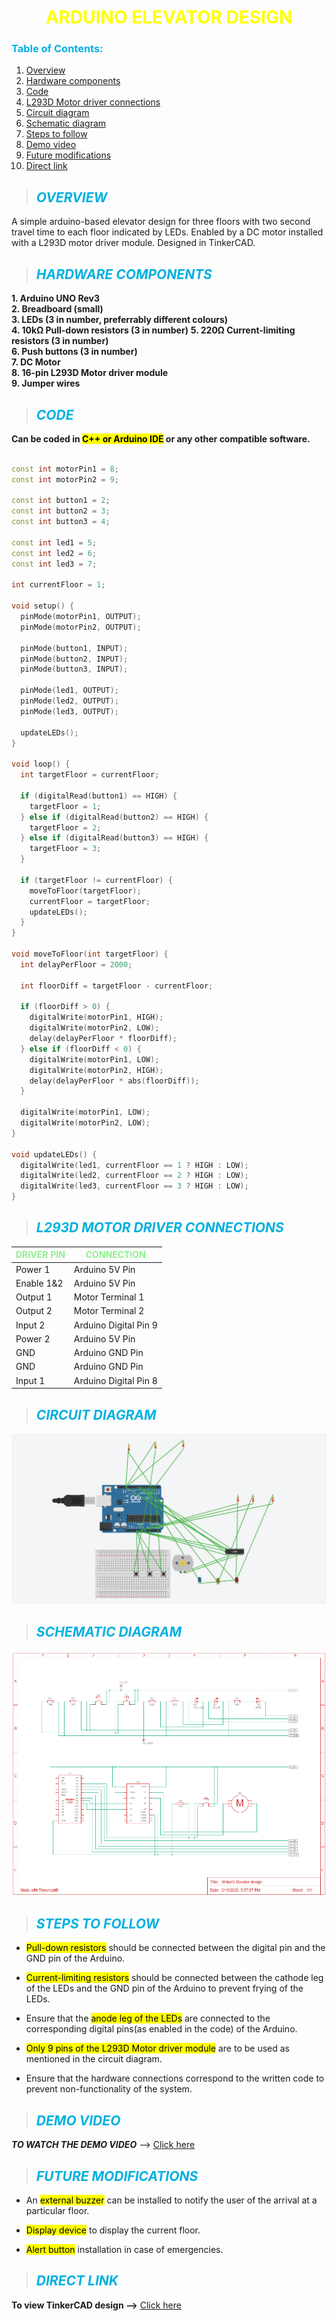 # <center>**<font color="yellow">ARDUINO ELEVATOR DESIGN</font>**</center>
### **<font color="lighblue">Table of Contents:</font>**
1. <a href="#overview">Overview</a>
2. <a href="#hardware-components">Hardware components</a>
3. <a href="#code">Code</a>
4. <a href="#l293d-motor-driver-connections">L293D Motor driver connections</a>
5. <a href="#circuit-diagram">Circuit diagram</a>
6. <a href="#schematic-diagram">Schematic diagram</a>
7. <a href="#steps-to-follow">Steps to follow</a>
8. <a href="#demo-video">Demo video</a>
9. <a href="#future-modifications">Future modifications</a>
10. <a href="#direct-link">Direct link</a>

> ## ***<font color="lighblue">OVERVIEW</font>***
  A simple arduino-based elevator design for three floors with two second travel time to each floor indicated by LEDs. Enabled by a DC motor installed with a L293D motor driver module. Designed in TinkerCAD.

> ## ***<font color="lighblue">HARDWARE COMPONENTS</font>***
**1. Arduino UNO Rev3**</br>
**2. Breadboard (small)**</br>
**3. LEDs (3 in number, preferrably different colours)**</br>
**4. 10kΩ Pull-down resistors (3 in number)**
**5. 220Ω Current-limiting resistors (3 in number)**</br>
**6. Push buttons (3 in number)**</br>
**7. DC Motor**</br>
**8. 16-pin L293D Motor driver module**</br>
**9. Jumper wires**

> ## ***<font color="lighblue">CODE</font>***
**Can be coded in <mark>C++ or Arduino IDE</mark> or any other compatible software.**
```cpp

const int motorPin1 = 8;  
const int motorPin2 = 9;  

const int button1 = 2;
const int button2 = 3;
const int button3 = 4;

const int led1 = 5;
const int led2 = 6;
const int led3 = 7;

int currentFloor = 1;

void setup() {
  pinMode(motorPin1, OUTPUT);
  pinMode(motorPin2, OUTPUT);

  pinMode(button1, INPUT);
  pinMode(button2, INPUT);
  pinMode(button3, INPUT);

  pinMode(led1, OUTPUT);
  pinMode(led2, OUTPUT);
  pinMode(led3, OUTPUT);

  updateLEDs();  
}

void loop() {
  int targetFloor = currentFloor;

  if (digitalRead(button1) == HIGH) {
    targetFloor = 1;
  } else if (digitalRead(button2) == HIGH) {
    targetFloor = 2;
  } else if (digitalRead(button3) == HIGH) {
    targetFloor = 3;
  }

  if (targetFloor != currentFloor) {
    moveToFloor(targetFloor);
    currentFloor = targetFloor;
    updateLEDs();
  }
}

void moveToFloor(int targetFloor) {
  int delayPerFloor = 2000; 

  int floorDiff = targetFloor - currentFloor;

  if (floorDiff > 0) {
    digitalWrite(motorPin1, HIGH);
    digitalWrite(motorPin2, LOW);
    delay(delayPerFloor * floorDiff);
  } else if (floorDiff < 0) {
    digitalWrite(motorPin1, LOW);
    digitalWrite(motorPin2, HIGH);
    delay(delayPerFloor * abs(floorDiff));
  }

  digitalWrite(motorPin1, LOW);
  digitalWrite(motorPin2, LOW);
}

void updateLEDs() {
  digitalWrite(led1, currentFloor == 1 ? HIGH : LOW);
  digitalWrite(led2, currentFloor == 2 ? HIGH : LOW);
  digitalWrite(led3, currentFloor == 3 ? HIGH : LOW);
}
```
> ## ***<font color="lighblue">L293D MOTOR DRIVER CONNECTIONS</font>***

| **<font color="lightgreen">DRIVER PIN</font>** | **<font color="lightgreen">CONNECTION</font>** |
| ---------- | ---------- |
| Power 1    | Arduino 5V Pin |
| Enable 1&2 | Arduino 5V Pin |
| Output 1   | Motor Terminal 1 |
| Output 2   | Motor Terminal 2 | 
| Input 2    | Arduino Digital Pin 9 |
| Power 2    | Arduino 5V Pin |
| GND        | Arduino GND Pin |
| GND        | Arduino GND Pin |
| Input 1    | Arduino Digital Pin 8 |

> ## ***<font color="lighblue">CIRCUIT DIAGRAM</font>***

![Circuit Diagram](Picture.png)

> ## ***<font color="lighblue">SCHEMATIC DIAGRAM</font>***

![Schematic Diagram](Schematic_diagram_picture.png)

> ## ***<font color="lighblue">STEPS TO FOLLOW</font>***

- <mark>Pull-down resistors</mark> should be connected between the digital pin and the GND pin of the Arduino.

- <mark>Current-limiting resistors</mark> should be connected between the cathode leg of the LEDs and the GND pin of the Arduino to prevent frying of the LEDs.

- Ensure that the <mark>anode leg of the LEDs</mark> are connected to the corresponding digital pins(as enabled in the code) of the Arduino.

- <mark>Only 9 pins of the L293D Motor driver module</mark> are to be used as mentioned in the circuit diagram.

- Ensure that the hardware connections correspond to the written code to prevent non-functionality of the system.

> ## ***<font color="lighblue">DEMO VIDEO</font>***

***TO WATCH THE DEMO VIDEO*** --> [<ins>Click here</ins>](Recorded%20video.mp4)

> ## ***<font color="lighblue">FUTURE MODIFICATIONS</font>***

- An <mark>external buzzer</mark> can be installed to notify the user of the arrival at a particular floor.

- <mark>Display device</mark> to display the current floor.

- <mark>Alert button</mark> installation in case of emergencies.

> ## ***<font color="lighblue">DIRECT LINK</font>***

**To view TinkerCAD design -->** [<ins>Click here</ins>](https://www.tinkercad.com/things/ekkAHBsaQXY-ahilans-elevator-design) 



